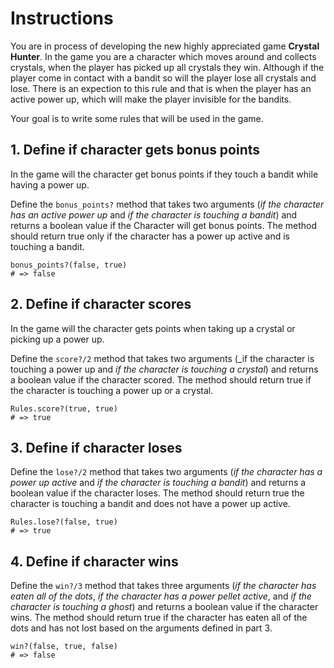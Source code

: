 # Instructions

You are in process of developing the new highly appreciated game **Crystal Hunter**.
In the game you are a character which moves around and collects crystals, when the player has picked up all crystals they win.
Although if the player come in contact with a bandit so will the player lose all crystals and lose.
There is an expection to this rule and that is when the player has an active power up, which will make the player invisible for the bandits.

Your goal is to write some rules that will be used in the game.

## 1. Define if character gets bonus points

In the game will the character get bonus points if they touch a bandit while having a power up.

Define the `bonus_points?` method that takes two arguments (_if the character has an active power up_ and _if the character is touching a bandit_) and returns a boolean value if the Character will get bonus points. The method should return true only if the character has a power up active and is touching a bandit.

```Crystal
bonus_points?(false, true)
# => false
```

## 2. Define if character scores

In the game will the character gets points when taking up a crystal or picking up a power up.

Define the `score?/2` method that takes two arguments (_if the character is touching a power up and _if the character is touching a crystal_) and returns a boolean value if the character scored. The method should return true if the character is touching a power up or a crystal.

```crystal
Rules.score?(true, true)
# => true
```

## 3. Define if character loses

Define the `lose?/2` method that takes two arguments (_if the character has a power up active_ and _if the character is touching a bandit_) and returns a boolean value if the character loses. The method should return true  the character is touching a bandit and does not have a power up active.

```crystal
Rules.lose?(false, true)
# => true
```

## 4. Define if character wins

Define the `win?/3` method that takes three arguments (_if the character has eaten all of the dots_, _if the character has a power pellet active_, and _if the character is touching a ghost_) and returns a boolean value if the character wins. The method should return true if the character has eaten all of the dots and has not lost based on the arguments defined in part 3.

```crystal
win?(false, true, false)
# => false
```